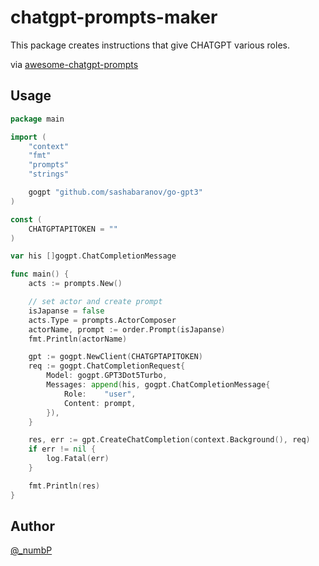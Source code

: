 # chatgpt-prompts-maker

This package creates instructions that give CHATGPT various roles.

via [ awesome-chatgpt-prompts](https://github.com/f/awesome-chatgpt-prompts)

## Usage

```go 
package main

import (
	"context"
	"fmt"
	"prompts"
	"strings"

	gogpt "github.com/sashabaranov/go-gpt3"
)

const (
	CHATGPTAPITOKEN = ""
)

var his []gogpt.ChatCompletionMessage

func main() {
	acts := prompts.New()

    // set actor and create prompt
	isJapanse = false
    acts.Type = prompts.ActorComposer
	actorName, prompt := order.Prompt(isJapanse)
	fmt.Println(actorName)

	gpt := gogpt.NewClient(CHATGPTAPITOKEN)
	req := gogpt.ChatCompletionRequest{
		Model: gogpt.GPT3Dot5Turbo,
		Messages: append(his, gogpt.ChatCompletionMessage{
			Role:    "user",
			Content: prompt,
		}),
	}

	res, err := gpt.CreateChatCompletion(context.Background(), req)
	if err != nil {
		log.Fatal(err)
	}

	fmt.Println(res)
}

```


## Author

[@_numbP](https://twitter.com/_numbP)